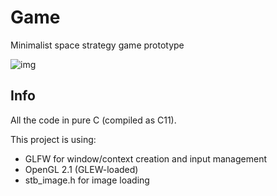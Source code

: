 # Game

Minimalist space strategy game prototype

![img](https://raw.github.com/quadrifoglio/game/master/res/prototype.png)

## Info

All the code in pure C (compiled as C11).

This project is using:
* GLFW for window/context creation and input management
* OpenGL 2.1 (GLEW-loaded)
* stb_image.h for image loading
